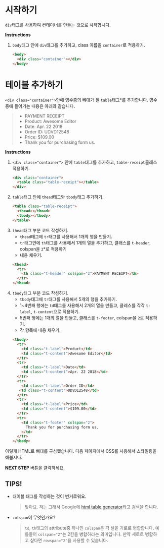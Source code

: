 # 시작하기
`div`태그를 사용하여 컨테이너를 만들는 것으로 시작합니다.  

**Instructions**
1. `body`태그 안에 `div`태그를 추가하고, class 이름을 `container`로 적용하기. 
    ```html
    <body>
      <div class="container"></div> 
    </body>
    ```



# 테이블 추가하기
`<div class="container">`안에 영수증의 뼈대가 될 `table`태그*를 추가합니다. 영수증에 들어가는 내용은 아래와 같습니다.
> * PAYMENT RECEIPT
> * Product: Awesome Editor
> * Date: Apr. 22 2018
> * Order ID: UDVD12548
> * Price: $109.00
> * Thank you for purchasing form us.


**Instructions**
1. `<div class="container">` 안에 `table`태그를 추가하고, `table-receipt`클래스 적용하기. 
    ```html
    <div class="container">
      <table class="table-receipt"></table>
    </div>
    ```
1. `table`태그 안에 `thead`태그와 `tbody`태그 추가하기.  
    ```html
    <table class="table-receipt">
      <thead></thead>
      <tbody></tbody>
    </table> 
    ```
1. `thead`태그 부분 코드 작성하기.
    * `thead`태그에 `tr`태그를 사용해서 1개의 행을 만들기.
    * `tr`태그안에 `th`태그를 사용해서 1개의 열을 추가하고, 클래스를 `t-header`, colspan을 `2`*로 적용하기
    * 내용 채우기.
    ```html
    <thead>
      <tr>
        <th class="t-header" colspan="2">PAYMENT RECEIPT</th>
      </tr>
    </thead> 
    ```
1. `tbody`태그 부분 코드 작성하기.
    * `tbody`태그에 `tr`태그를 사용해서 5개의 행을 추가하기. 
    * 1~4번째 행에는 `td`태그를 사용해서 2개의 열을 만들고, 클레스를 각각 `t-label`, `t-content`으로 적용하기. 
    * 5번째 행에는 1개의 열을 만들고, 클래스를 `t-footer`, colspan을 `2`로 적용하기. 
    * 각 항목에 내용 채우기. 
    ```html
    <tbody>
      <tr>
        <td class="t-label">Product</td>
        <td class="t-content">Awesome Editor</td>
      </tr>
      <tr>
        <td class="t-label">Date</td>
        <td class="t-content">Apr. 22 2018</td>
      </tr>
      <tr>
        <td class="t-label">Order ID</td>
       <td class="t-content">UDVD12548</td>
      </tr>
      <tr>
        <td class="t-label">Price</td>
        <td class="t-content">$109.00</td>
      </tr>
      <tr>
        <td class="t-footer" colspan="2">
          Thank you for purchasing form us.
        </td>
      </tr>
    </tbody> 
    ```

이렇게 HTML로 뼈대를 구성했습니다. 다음 페이지에서 CSS를 사용해서 스타일링을 해봅시다.



**NEXT STEP** 버튼을 클릭하세요.



## TIPS! 
* 태이블 태그를 작성하는 것이 번거로워요.  
    > 맞아요. 저는 그래서 Google에 [html table generator][1]라고 검색을 합니다.     
* `colspan`이 무엇인가요? 
    > `td`, `th`태그의 attribute중 하나인 `colspan`은 각 셀을 가로로 병합합니다. 예를들어 `colspan="2"`는 2칸을 병합하라는 의미입니다. 만약 세로로 병합하고 싶다면 `rowspan="2"`을 사용할 수 있습니다.

[1]: https://www.google.co.kr/search?ei=ECs-W6KxK8fh-AbF-5HIBQ&amp;amp;amp;amp;q=html+table+generator&amp;amp;amp;amp;oq=html+table+generator&amp;amp;amp;amp;gs_l=psy-ab.3...290762.293424.0.295063.0.0.0.0.0.0.0.0..0.0....0...1c.1.64.psy-ab..0.0.0....0.v4501Hu84LM


